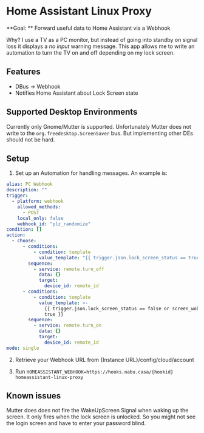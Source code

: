 # Home Assistant Linux Proxy

**Goal: ** Forward useful data to Home Assistant via a Webhook

Why? I use a TV as a PC monitor, but instead of going into standby on signal loss it displays a *no input* warning message. This app allows me to write an automation to turn the TV on and off depending on my lock screen.

## Features

- DBus -> Webhook
- Notifies Home Assistant about Lock Screen state

## Supported Desktop Environments

Currently only Gnome/Mutter is supported. Unfortunately Mutter does not write to the `org.freedesktop.ScreenSaver` bus. But implementing other DEs should not be hard.

## Setup

1. Set up an Automation for handling messages. An example is:
```yaml
alias: PC Webhook
description: ""
trigger:
  - platform: webhook
    allowed_methods:
      - POST
    local_only: false
    webhook_id: "plz_randomize"
condition: []
action:
  - choose:
      - conditions:
          - condition: template
            value_template: "{{ trigger.json.lock_screen_status == true }}"
        sequence:
          - service: remote.turn_off
            data: {}
            target:
              device_id: remote_id
      - conditions:
          - condition: template
            value_template: >-
              {{ trigger.json.lock_screen_status == false or screen_woken_up ==
              true }}
        sequence:
          - service: remote.turn_on
            data: {}
            target:
              device_id: remote_id
mode: single

```


2. Retrieve your Webhook URL from {Instance URL}/config/cloud/account

3. Run `HOMEASSISTANT_WEBHOOK=https://hooks.nabu.casa/{hookid} homeassistant-linux-proxy`

## Known issues

Mutter does does not fire the WakeUpScreen Signal when waking up the screen. It only fires when the lock screen is unlocked. So you might not see the login screen and have to enter your password blind.